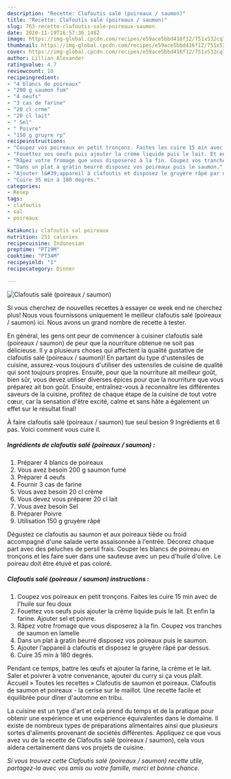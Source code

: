 ```yaml
---
description: "Recette: Clafoutis salé (poireaux / saumon)"
title: "Recette: Clafoutis salé (poireaux / saumon)"
slug: 763-recette-clafoutis-sale-poireaux-saumon
date: 2020-11-19T16:57:36.148Z
image: https://img-global.cpcdn.com/recipes/e59ace5bbd416f12/751x532cq70/clafoutis-sale-poireaux-saumon-photo-principale-de-la-recette.jpg
thumbnail: https://img-global.cpcdn.com/recipes/e59ace5bbd416f12/751x532cq70/clafoutis-sale-poireaux-saumon-photo-principale-de-la-recette.jpg
cover: https://img-global.cpcdn.com/recipes/e59ace5bbd416f12/751x532cq70/clafoutis-sale-poireaux-saumon-photo-principale-de-la-recette.jpg
author: Lillian Alexander
ratingvalue: 4.7
reviewcount: 10
recipeingredient:
- "4 blancs de poireaux"
- "200 g saumon fum"
- "4 oeufs"
- "3 cas de farine"
- "20 cl crme"
- "20 cl lait"
- " Sel"
- " Poivre"
- "150 g gruyre rp"
recipeinstructions:
- "Coupez vos poireaux en petit tronçons. Faites les cuire 15 min avec de l&#39;huile sur feu doux"
- "Fouettez vos oeufs puis ajouter la crème liquide puis le lait. Et enfin la farine. Ajouter sel et poivre."
- "Râpez votre fromage que vous disposerez à la fin. Coupez vos tranches de saumon en lamelle"
- "Dans un plat à gratin beurré disposez vos poireaux puis le saumon."
- "Ajouter l&#39;appareil à clafoutis et disposez le gruyère râpé par dessus."
- "Cuire 35 min à 180 degrés."
categories:
- Resep
tags:
- clafoutis
- sal
- poireaux

katakunci: clafoutis sal poireaux 
nutrition: 251 calories
recipecuisine: Indonesian
preptime: "PT19M"
cooktime: "PT34M"
recipeyield: "1"
recipecategory: Dinner

---
```



![Clafoutis salé (poireaux / saumon)](https://img-global.cpcdn.com/recipes/e59ace5bbd416f12/751x532cq70/clafoutis-sale-poireaux-saumon-photo-principale-de-la-recette.jpg)

Si vous cherchez de nouvelles recettes à essayer ce week end ne cherchez plus! Nous vous fournissons uniquement le meilleur clafoutis salé (poireaux / saumon) ici. Nous avons un grand nombre de recette à tester.

En général, les gens ont peur de commencer à cuisiner clafoutis salé (poireaux / saumon) de peur que la nourriture obtenue ne soit pas délicieuse. Il y a plusieurs choses qui affectent la qualité gustative de clafoutis salé (poireaux / saumon)! En partant du type d'ustensiles de cuisine, assurez-vous toujours d'utiliser des ustensiles de cuisine de qualité qui sont toujours propres. Ensuite, pour que la nourriture ait meilleur goût, bien sûr, vous devez utiliser diverses épices pour que la nourriture que vous préparez ait bon goût. Ensuite, entraînez-vous à reconnaître les différentes saveurs de la cuisine, profitez de chaque étape de la cuisine de tout votre cœur, car la sensation d'être excité, calme et sans hâte a également un effet sur le résultat final!

<!--inarticleads1-->

À faire clafoutis salé (poireaux / saumon) tue seul besion 9 Ingrédients et 6 pas. Voici comment vous cuire il.

##### Ingrédients de clafoutis salé (poireaux / saumon) :

1. Préparer 4 blancs de poireaux
1. Vous avez besoin 200 g saumon fumé
1. Préparer 4 oeufs
1. Fournir 3 cas de farine
1. Vous avez besoin 20 cl crème
1. Vous devez vous préparer 20 cl lait
1. Vous avez besoin  Sel
1. Préparer  Poivre
1. Utilisation 150 g gruyère râpé


Dégustez ce clafoutis au saumon et aux poireaux tiède ou froid accompagné d&#39;une salade verte assaisonnée à l&#39;entrée. Décorez chaque part avec des peluches de persil frais. Couper les blancs de poireau en tronçons et les faire suer dans une sauteuse avec un peu d&#39;huile d&#39;olive. Le poireau doit être étuvé et pas coloré. 

<!--inarticleads2-->

##### Clafoutis salé (poireaux / saumon) instructions :

1. Coupez vos poireaux en petit tronçons. Faites les cuire 15 min avec de l&#39;huile sur feu doux
1. Fouettez vos oeufs puis ajouter la crème liquide puis le lait. Et enfin la farine. Ajouter sel et poivre.
1. Râpez votre fromage que vous disposerez à la fin. Coupez vos tranches de saumon en lamelle
1. Dans un plat à gratin beurré disposez vos poireaux puis le saumon.
1. Ajouter l&#39;appareil à clafoutis et disposez le gruyère râpé par dessus.
1. Cuire 35 min à 180 degrés.


Pendant ce temps, battre les œufs et ajouter la farine, la crème et le lait. Saler et poivrer à votre convenance, ajouter du curry si ça vous plaît. Accueil » Toutes les recettes » Clafoutis de saumon et poireaux. Clafoutis de saumon et poireaux - la cerise sur le maillot. Une recette facile et équilibrée pour dîner d&#39;automne en tribu. 

<!--inarticleads1-->

<p>
La cuisine est un type d'art et cela prend du temps et de la pratique pour obtenir une expérience et une expérience équivalentes dans le domaine. Il existe de nombreux types de préparations alimentaires ainsi que plusieurs sortes d'aliments provenant de sociétés différentes. Appliquez ce que vous avez vu de la recette de Clafoutis salé (poireaux / saumon), cela vous aidera certainement dans vos projets de cuisine.
</p>

<p>
<i>Si vous trouvez cette Clafoutis salé (poireaux / saumon) recette utile, partagez-la avec vos amis ou votre famille, merci et bonne chance.</i>
</p>
